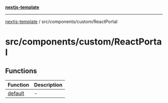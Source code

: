 [**nextjs-template**](../../../../README.md)

---

[nextjs-template](../../../../README.md) / src/components/custom/ReactPortal

# src/components/custom/ReactPortal

## Functions

| Function                        | Description |
| ------------------------------- | ----------- |
| [default](functions/default.md) | -           |
